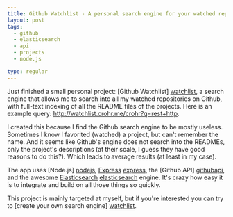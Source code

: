 ```yaml
---
title: Github Watchlist - A personal search engine for your watched repositories
layout: post
tags:
  - github
  - elasticsearch
  - api
  - projects
  - node.js

type: regular
---
```


Just finished a small personal project: [Github Watchlist] [watchlist], a search engine that allows me to search into all my watched repositories on Github, with full-text indexing of all the README files of the projects. Here is an example query: <http://watchlist.crohr.me/crohr?q=rest+http>.

I created this because I find the Github search engine to be mostly useless. Sometimes I know I favorited (watched) a project, but can't remember the name. And it seems like Github's engine does not search into the READMEs, only the project's descriptions (at their scale, I guess they have good reasons to do this?). Which leads to average results (at least in my case).

The app uses [Node.js] [nodejs], [Express] [express], the [Github API] [githubapi], and the awesome [Elasticsearch] [elasticsearch] engine. It's crazy how easy it is to integrate and build on all those things so quickly.

This project is mainly targeted at myself, but if you're interested you can try to [create your own search engine] [watchlist].

[express]: http://expressjs.com/
[nodejs]: http://nodejs.org/
[githubapi]: http://api.github.com/
[elasticsearch]: http://elasticsearch.org/
[watchlist]: http://watchlist.crohr.me/
